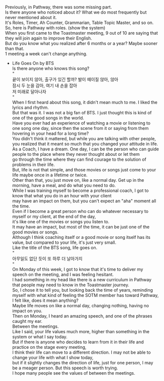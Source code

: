 Previously, in Pathway, there was some missing part.  
Is there anyone who noticed about it? What we do most frequently but never mentioned about it.  
It's Roles, Timer, Ah Counter, Grammarian, Table Topic Master, and so on.  
So, here is Pathway with roles. (show the system)  
When you first came to the Toastmaster meeting, 9 out of 10 are saying that they will join again to improve their English.  
But do you know what you realized after 6 months or a year? Maybe sooner than that.  
1 meeting a week can't change anything.  
- Life Goes On by BTS  
Is there anyone who knows this song?  
"  
끝이 보이지 않아, 출구가 있긴 할까? 발이 떼이질 않아, 않아  
잠시 두 눈을 감아, 여기 내 손을 잡아  
저 미래로 달아나자  
"  
When I first heard about this song, it didn't mean much to me. I liked the lyrics and rhythm.  
But that was it. I was not a big fan of BTS. I just thought this is kind of one of the good songs in the world.  
Have you ever had an experience of watching a movie or listening to one song one day, since then the scene from it or saying from them  
hovering in your head for a long time?  
You didn't think it mattered, but while you are talking with other people, you realized that it meant so much that you changed your attitude in life.  
As a Coach, I have a dream. One day, I can be the person who can guide people to the place where they never thought about or let them  
go through the time where they can find courage to the solution of problems in their life.  
But, life is not that simple, and those movies or songs just come to your life maybe once in a lifetime or twice.  
Other than that, you just move on, like a normal day. Get up in the morning, have a meal, and do what you need to do.  
While I was training myself to become a professional coach, I got to know that what you do in an hour with your client  
may have an impact on them, but you can't expect an "aha" moment all the time.  
Even if I become a great person who can do whatever necessary to myself or my client, at the end of the day,  
it's like one of the movies or songs you listen to.  
It may have an impact, but most of the time, it can be just one of the good movies or songs.  
Although I think coaching itself or a good movie or song itself has its value, but compared to your life, it's just very small.  
Like the title of the BTS song, life goes on.  
"  
아무일도 없단 듯이 또 하루 더 날아가지  
"  
On Monday of this week, I got to know that it's time to deliver my speech on the meeting, and I was feeling hesitant.  
I had something in my head like there is a new curriculum in Pathway that people may need to know in the Toastmaster journey.  
So, I chose it to tell you, but looking back the time of years, reminding myself with what kind of feeling the SOTM member has toward Pathway,  
I felt like, does it mean anything?  
Maybe life moves on like a normal day, changing nothing, having no impact on you.  
Then on Monday, I heard an amazing speech, and one of the phrases caught my ear.  
Between the meetings.  
Like I said, your life values much more, higher than something in the system or what I say today.  
But if there is anyone who decides to learn from it in their life and practice on the stage every meeting,  
I think their life can move to a different direction. I may not be able to change your life with what I show today,  
but if it slightly changes the direction of life, just for one person, I may be a meager person. But this speech is worth trying.  
I hope many people see the values of between the meetings.
